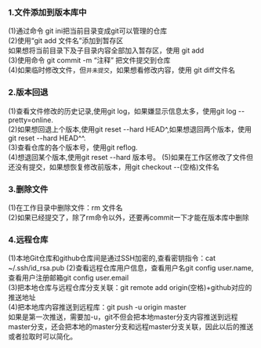 ### 1.文件添加到版本库中    
(1)通过命令 git ini把当前目录变成git可以管理的仓库  
(2)使用“git add 文件名”添加到暂存区  
   如果想将当前目录下及子目录内容全部加入暂存区，使用 git add  
(3)使用命令 git commit -m “注释” 把文件提交到仓库  
(4)如果临时修改文件，但`并未提交`，如果想看修改内容，使用 git diff文件名  
### 2.版本回退
(1)查看文件修改的历史记录,使用git log，如果嫌显示信息太多，使用git log --pretty=online.  
(2)如果想回退上个版本,使用git reset --hard HEAD^,如果想退回两个版本，使用git reset --hard HEAD^^.  
(3)查看仓库的各个版本号，使用git reflog.  
(4)想退回某个版本,使用git reset --hard 版本号。 
(5)如果在工作区修改了文件但还没有提交，如果想恢复修改前版本，用git checkout --(空格)文件名  
 ### 3.删除文件
 (1)在工作目录中删除文件：rm 文件名   
 (2)如果已经提交了，除了rm命令以外，还要再commit一下才能在版本库中删除
### 4.远程仓库
 (1)本地Git仓库和github仓库间是通过SSH加密的,查看密钥指令：cat ~/.ssh/id_rsa.pub
 (2)查看远程仓库用户信息，查看用户名git config user.name,查看用户注册邮箱git config user.email  
 (3)把本地仓库与远程仓库分支关联：git remote add origin(空格)+github对应的推送地址   
 (4)把本地库内容推送到远程库：git push -u origin master  
    如果是第一次推送，需要加-u，git不但会把本地master分支内容推送到远程master分支，还会把本地的master分支和远程master分支关联，因此以后的推送或者拉取时可以简化。
